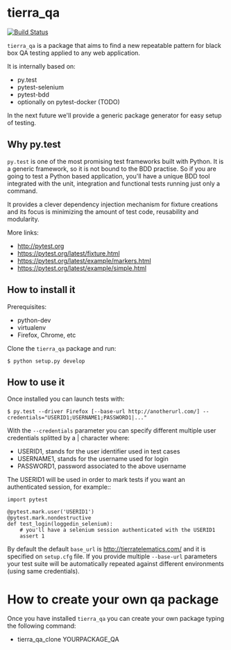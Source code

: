 tierra_qa
=========

[![Build Status](https://travis-ci.org/tierratelematics/tierra_qa.svg?branch=master)](https://travis-ci.org/tierratelematics/tierra_qa)

``tierra_qa`` is a package that aims to find a new repeatable pattern for 
black box QA testing applied to any web application.

It is internally based on:
* py.test
* pytest-selenium
* pytest-bdd
* optionally on pytest-docker (TODO)

In the next future we'll provide a generic package generator for easy setup of
testing.

Why py.test
-----------

``py.test`` is one of the most promising test frameworks built with Python. It is a generic
framework, so it is not bound to the BDD practise.
So if you are going to test a Python based application, you'll have a unique BDD tool
integrated with the unit, integration and functional tests running just only a command.

It provides a clever dependency injection mechanism for fixture creations and its focus is
minimizing the amount of test code, reusability and modularity.

More links:
* http://pytest.org
* https://pytest.org/latest/fixture.html
* https://pytest.org/latest/example/markers.html
* https://pytest.org/latest/example/simple.html

How to install it
-----------------

Prerequisites:

* python-dev
* virtualenv
* Firefox, Chrome, etc

Clone the ``tierra_qa`` package and run:

    $ python setup.py develop

How to use it
-------------

Once installed you can launch tests with:

    $ py.test --driver Firefox [--base-url http://anotherurl.com/] --credentials="USERID1;USERNAME1;PASSWORD1|..."

With the ``--credentials`` parameter you can specify different multiple user credentials splitted by a | character where:

* USERID1, stands for the user identifier used in test cases
* USERNAME1, stands for the username used for login
* PASSWORD1, password associated to the above username

The USERID1 will be used in order to mark tests if you want an authenticated session, for example::

    import pytest

    @pytest.mark.user('USERID1')
    @pytest.mark.nondestructive
    def test_login(loggedin_selenium):
        # you'll have a selenium session authenticated with the USERID1
        assert 1

By default the default ``base_url`` is http://tierratelematics.com/ and it
is specified on ``setup.cfg`` file.
If you provide multiple ``--base-url`` parameters your test suite will be automatically repeated against different environments (using same
credentials).

How to create your own qa package
=================================

Once you have installed ``tierra_qa`` you can create your own package typing the following command:

* tierra_qa_clone YOURPACKAGE_QA
